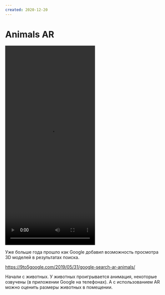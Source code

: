 ```yaml
---
created: 2020-12-20
---
```


# Animals AR

<video width="288" height="640" controls>
  <source src="animals-ar.mp4" type="video/mp4">
</video>

Уже больше года прошло как Google добавил возможность просмотра 3D моделей в результатах поиска.

https://9to5google.com/2019/05/31/google-search-ar-animals/

Начали с животных. У животных проигрывается анимация, некоторые озвучены (в приложении Google на телефонах).
А с использованием AR можно оценить размеры животных в помещении.
